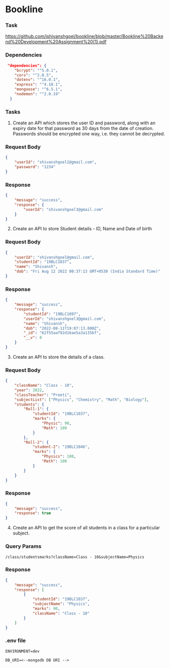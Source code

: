 # Bookline
### Task
https://github.com/ishivanshgoel/bookline/blob/master/Bookline%20Backend%20Development%20Assignment%20(1).pdf
### Dependencies
```.json
 "dependencies": {
    "bcrypt": "^5.0.1",
    "cors": "^2.8.5",
    "dotenv": "^16.0.1",
    "express": "^4.18.1",
    "mongoose": "^6.5.1",
    "nodemon": "^2.0.19"
  }
```

### Tasks
1. Create an API which stores the user ID and password, along with an expiry date for that password as 30 days from the date of creation. Passwords should be encrypted one way, i.e. they cannot be decrypted.
### Request Body
```.json
{
    "userId": "shivanshgoel2@gmail.com",
    "password": "1234"
}
```
### Response
```.json
{
    "message": "success",
    "response": {
        "userId": "shivanshgoel3@gmail.com"
    }
}
```

2. Create an API to store Student details - ID, Name and Date of birth

### Request Body
```.json
{
    "userId": "shivanshgoel@gmail.com",
    "studentId": "19BLC1037",
    "name": "Shivansh",
    "dob": "Fri Aug 12 2022 00:37:13 GMT+0530 (India Standard Time)"
}
```

### Response
```.json
{
    "message": "success",
    "response": {
        "studentId": "19BLC1097",
        "userId": "shivanshgoel3@gmail.com",
        "name": "Shivansh",
        "dob": "2022-08-11T19:07:13.000Z",
        "_id": "62f55aaf92d16ae5a3a135bf",
        "__v": 0
    }
}
```

3. Create an API to store the details of a class.
### Request Body
```.json
{
    "className": "Class - 10",
    "year": 2022,
    "classTeacher": "Preeti",
    "subjectList": ["Physics", "Chemistry", "Math", "Biology"],
    "students": {
        "Roll-1": {
            "studentId": "19BLC1037",
            "marks": {
                "Physic": 90,
                "Math": 100
            }
        },
        "Roll-2": {
            "student-2": "19BLC1046",
            "marks": {
                "Physics": 100,
                "Math": 100
            }
        }
    }
}
```
### Response
```.json
{
    "message": "success",
    "response": true
}
```
4. Create an API to get the score of all students in a class for a particular subject.

### Query Params
```
/class/studentsmarks?className=Class - 10&subjectName=Physics
```
### Response
```.json
{
    "message": "success",
    "response": [
        {
            "studentId": "19BLC1037",
            "subjectName": "Physics",
            "marks": 90,
            "className": "Class - 10"
        }
    ]
}
```
### .env file
```
ENVIRONMENT=dev

DB_URI=<--mongodb DB URI -->
